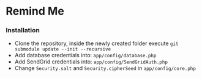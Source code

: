 <h1> Remind Me </h1>

<h3>Installation</h3>

* Clone the repository, inside the newly created folder execute `git submodule update --init --recursive`
* Add database credentials into: `app/config/database.php`
* Add SendGrid credentials into: `app/config/SendGridAuth.php`
* Change `Security.salt` and `Security.cipherSeed` in `app/config/core.php`


